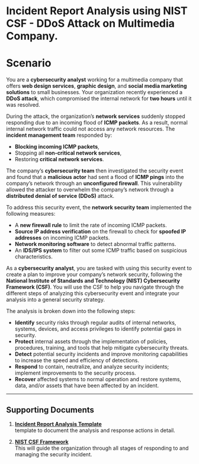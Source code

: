 # **Incident Report Analysis using NIST CSF - DDoS Attack on Multimedia Company**. 

# **Scenario**

You are a **cybersecurity analyst** working for a multimedia company that offers **web design services**, **graphic design**, and **social media marketing solutions** to small businesses. Your organization recently experienced a **DDoS attack**, which compromised the internal network for **two hours** until it was resolved.

During the attack, the organization’s **network services** suddenly stopped responding due to an incoming flood of **ICMP packets**. As a result, normal internal network traffic could not access any network resources. The **incident management team** responded by:
- **Blocking incoming ICMP packets**,
- Stopping all **non-critical network services**,
- Restoring **critical network services**.

The company’s **cybersecurity team** then investigated the security event and found that a **malicious actor** had sent a flood of **ICMP pings** into the company’s network through an **unconfigured firewall**. This vulnerability allowed the attacker to overwhelm the company’s network through a **distributed denial of service (DDoS)** attack.

To address this security event, the **network security team** implemented the following measures:
- A **new firewall rule** to limit the rate of incoming ICMP packets.
- **Source IP address verification** on the firewall to check for **spoofed IP addresses** on incoming ICMP packets.
- **Network monitoring software** to detect abnormal traffic patterns.
- An **IDS/IPS system** to filter out some ICMP traffic based on suspicious characteristics.

As a **cybersecurity analyst**, you are tasked with using this security event to create a plan to improve your company’s network security, following the **National Institute of Standards and Technology (NIST) Cybersecurity Framework (CSF)**. You will use the CSF to help you navigate through the different steps of analyzing this cybersecurity event and integrate your analysis into a general security strategy.

The analysis is broken down into the following steps:

- **Identify** security risks through regular audits of internal networks, systems, devices, and access privileges to identify potential gaps in security.
- **Protect** internal assets through the implementation of policies, procedures, training, and tools that help mitigate cybersecurity threats.
- **Detect** potential security incidents and improve monitoring capabilities to increase the speed and efficiency of detections.
- **Respond** to contain, neutralize, and analyze security incidents; implement improvements to the security process.
- **Recover** affected systems to normal operation and restore systems, data, and/or assets that have been affected by an incident.

---

## **Supporting Documents**

1. **[Incident Report Analysis Template](https://github.com/cherinejoseph/incident-response-nist-csf/blob/main/Incident-report-analysis-template.pdf)**  
  template to document the analysis and response actions in detail.
   
2. **[NIST CSF Framework](https://github.com/cherinejoseph/incident-response-nist-csf/blob/main/Applying-the-NIST-CSF-.pdf)**  
   This will guide the organization through all stages of responding to and managing the security incident.













